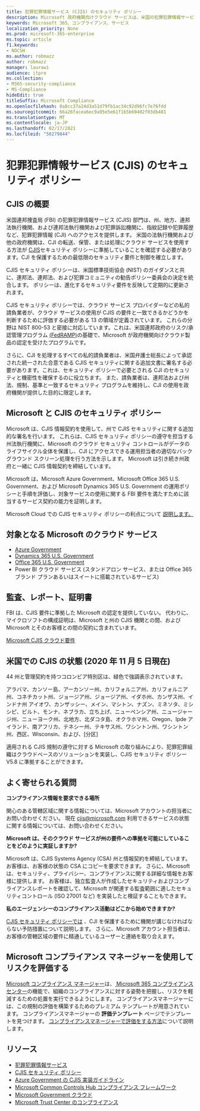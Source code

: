 ```yaml
---
title: 犯罪犯罪情報サービス (CJIS) のセキュリティ ポリシー
description: Microsoft 政府機関向けクラウド サービスは、米国の犯罪犯罪情報サービスのセキュリティ ポリシーに準拠しています。
keywords: Microsoft 365、コンプライアンス、サービス
localization_priority: None
ms.prod: microsoft-365-enterprise
ms.topic: article
f1.keywords:
- NOCSH
ms.author: robmazz
author: robmazz
manager: laurawi
audience: itpro
ms.collection:
- M365-security-compliance
- MS-Compliance
hideEdit: true
titleSuffix: Microsoft Compliance
ms.openlocfilehash: 0a8cc37a24d3a51d79fb1ac34c92d96fc7e76fdd
ms.sourcegitcommit: 66a26facea6ec9a95e5e61f1b5b69402f03db481
ms.translationtype: MT
ms.contentlocale: ja-JP
ms.lasthandoff: 02/17/2021
ms.locfileid: "50279844"
---
```

# <a name="criminal-justice-information-services-cjis-security-policy"></a>犯罪犯罪情報サービス (CJIS) のセキュリティ ポリシー

## <a name="cjis-overview"></a>CJIS の概要

米国連邦捜査局 (FBI) の犯罪犯罪情報サービス (CJIS) 部門は、州、地方、連邦法執行機関、および連邦法執行機関および犯罪訴訟機関に、指紋記録や犯罪履歴など、犯罪犯罪情報 (CJI) へのアクセスを提供します。 米国の法執行機関および他の政府機関は、CJI の転送、保管、または処理にクラウド サービスを使用する方法が [CJIS](https://aka.ms/cjis-security-policy)セキュリティ ポリシーに準拠していることを確認する必要があります。CJI を保護するための最低限のセキュリティ要件と制御を確立します。

CJIS セキュリティ ポリシーは、米国標準技術協会 (NIST) のガイダンスと共に、連邦法、連邦法、および犯罪コミュニティの勧告ポリシー委員会の決定を統合します。 ポリシーは、進化するセキュリティ要件を反映して定期的に更新されます。

CJIS セキュリティ ポリシーでは、クラウド サービス プロバイダーなどの私的請負業者が、クラウド サービスの使用が CJIS の要件と一致できるかどうかを判断するために評価する必要がある 13 の領域が定義されています。 これらの分野は NIST 800-53 と密接に対応しています。これは、米国連邦政府のリスク/承認管理プログラム [(FedRAMP)](offering-FedRAMP.md)の基礎で、Microsoft が政府機関向けクラウド製品の認定を受けたプログラムです。

さらに、CJI を処理するすべての私的請負業者は、米国弁護士総長によって承認された統一された合意である CJIS セキュリティに関する追加文書に署名する必要があります。これは、セキュリティ ポリシーで必要とされる CJI のセキュリティと機密性を確保するのに役立ちます。 また、請負業者は、連邦法および州法、規制、基準と一致するセキュリティ プログラムを維持し、CJI の使用を政府機関が提供した目的に限定します。

## <a name="microsoft-and-cjis-security-policy"></a>Microsoft と CJIS のセキュリティ ポリシー

Microsoft は、CJIS 情報契約を使用して、州で CJIS セキュリティに関する追加的な署名を行います。 これらは、CJIS セキュリティ ポリシーの遵守を担当する州法執行機関に、Microsoft のクラウド セキュリティ コントロールがデータのライフサイクル全体を保護し、CJI にアクセスできる運用担当者の適切なバックグラウンド スクリーン処理を行う方法を示します。 Microsoft は引き続き州政府と一緒に CJIS 情報契約を締結しています。

Microsoft は、Microsoft Azure Government、Microsoft Office 365 U.S. Government、および Microsoft Dynamics 365 U.S. Government の運用ポリシーと手順を評価し、対象サービスの使用に関する FBI 要件を満たすために該当するサービス契約の能力を証明します。

Microsoft Cloud での CJIS セキュリティ ポリシーの利点について [説明します。](https://customers.microsoft.com/story/genetec)

## <a name="microsoft-in-scope-cloud-services"></a>対象となる Microsoft のクラウド サービス

- [Azure Government](/azure/azure-government/documentation-government-welcome)
- [Dynamics 365 U.S. Government](/power-platform/admin/microsoft-dynamics-365-government#certifications-and-accreditations)
- [Office 365 U.S. Government](/office365/servicedescriptions/office-365-platform-service-description/office-365-us-government/gcc#us-government-community-compliance)
- Power BI クラウド サービス (スタンドアロン サービス、または Office 365 ブランド プランあるいはスイートに搭載されているサービス)

## <a name="audits-reports-and-certificates"></a>監査、レポート、証明書

FBI は、CJIS 要件に準拠した Microsoft の認定を提供していない。 代わりに、マイクロソフトの構成証明は、Microsoft と州の CJIS 機関との間、および Microsoft とそのお客様との間の契約に含まれています。

[Microsoft CJIS クラウド要件](https://aka.ms/MicrosoftCJISCloudRequirements)

## <a name="cjis-status-in-the-united-states-current-as-of-1152020"></a>米国での CJIS の状態 (2020 年 11 月 5 日現在)

44 州と管理契約を持つコロンビア特別区は、緑色で強調表示されています。

アラバマ、カンソー島、アーカンソー州、カリフォルニア州、カリフォルニア州、コネチカット州、ジョージア州、ジョージア州、イダホ州、カンザス州、インドナ州 アイオワ、カンザッシー、メイン、マシトン、ナズン、ミネソタ、ミシシピ、ビルト、モンナ、ネブラカ、立ち上げ、ニューペンシア州、ニュージャージ州、ニューヨーク州、北地方、北ダコタ島、オクラホマ州、Oregon、Ipde アイランド、南アフリカ、テネシー州、テキサス州、ワシントン州、ワシントン州、西区、Wisconsin、および、[分区]

適用される CJIS 規制の遵守に対する Microsoft の取り組みにより、犯罪犯罪組織はクラウドベースのソリューションを実装し、CJIS セキュリティ ポリシー V5.8 に準拠することができます。

## <a name="frequently-asked-questions"></a>よく寄せられる質問

**コンプライアンス情報を要求できる場所**

関心のある管轄区域に関する情報については、Microsoft アカウントの担当者にお問い合わせください。 現在 <cjis@microsoft.com> 利用できるサービスの状態に関する情報については、お問い合わせください。

**Microsoft は、そのクラウド サービスが州の要件への準拠を可能にしていることをどのように実証しますか?**

Microsoft は、CJIS Systems Agency (CSA) 州と情報契約を締結しています。お客様は、お客様の状態の CSA にコピーを要求できます。 さらに、Microsoft は、セキュリティ、プライバシー、コンプライアンスに関する詳細な情報をお客様に提供します。 お客様は、独立監査人が作成したセキュリティおよびコンプライアンスレポートを確認して、Microsoft が関連する監査範囲に適したセキュリティコントロール (ISO 27001 など) を実装したと検証することもできます。

**私のエージェンシーのコンプライアンス活動はどこから始めできますか?**

[CJIS セキュリティ ポリシーでは](https://aka.ms/cjis-security-policy) 、CJI を保護するために機関が講じなければならない予防措置について説明します。 さらに、Microsoft アカウント担当者は、お客様の管轄区域の要件に精通しているユーザーと連絡を取り合えます。

## <a name="use-microsoft-compliance-manager-to-assess-your-risk"></a>Microsoft コンプライアンス マネージャーを使用してリスクを評価する

[Microsoft コンプライアンス マネージャー](/microsoft-365/compliance/compliance-manager)は、[ Microsoft 365 コンプライアンス センター](/microsoft-365/compliance/microsoft-365-compliance-center)の機能で、組織のコンプライアンスに対する姿勢を把握し、リスクを軽減するための処置を実行できるようにします。 コンプライアンスマネージャーには、この規制の評価を構築するためのプレミアム テンプレートが用意されています。 コンプライアンスマネージャーの **評価テンプレート** ページでテンプレートを見つけます。 [コンプライアンスマネージャーで評価をする方法](/microsoft-365/compliance/compliance-manager-assessments)について説明します。

## <a name="resources"></a>リソース

- [犯罪犯罪情報サービス](https://aka.ms/cjis)
- [CJIS セキュリティ ポリシー](https://aka.ms/cjis-security-policy)
- [Azure Government の CJIS 実装ガイドライン](https://aka.ms/cjisimplementationguidelines)
- [Microsoft Common Controls Hub コンプライアンス フレームワーク](https://www.microsoft.com/trustcenter/common-controls-hub)
- [Microsoft Government クラウド](https://go.microsoft.com/fwlink/?linkid=2087246)
- [Microsoft Trust Center のコンプライアンス](https://www.microsoft.com/trust-center/compliance/compliance-overview)
